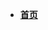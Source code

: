 <!-- _sidebar.md -->
<!-- 网页左边的侧边栏 -->

 - [**首页**](/README.md)
<!--  - [**1. docsify开发环境搭建**](/cvtutorials.md "cvtutorials.com") -->

<!--  - **外部链接**
 - [我的CSDN](https://blog.csdn.net/qq_42322191)
 - [http://www.cvtutorials.com](http://www.cvtutorials.com)
 - [docsify官网](https://docsify.js.org/#/)
 - [awesome docisfy](https://docsify.js.org/#/awesome) -->